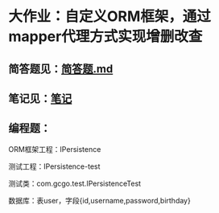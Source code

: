 # 大作业：自定义ORM框架，通过mapper代理方式实现增删改查

## 简答题见：[简答题.md](https://github.com/gcgo/IPersistence/blob/master/简答题.md)

## 笔记见：[笔记](https://github.com/gcgo/IPersistence/tree/master/笔记)

## 编程题：

ORM框架工程：IPersistence

测试工程：IPersistence-test

测试类：com.gcgo.test.IPersistenceTest

数据库：表user，字段{id,username,password,birthday}

